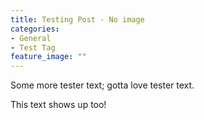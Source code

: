 ```yaml
---
title: Testing Post - No image
categories:
- General
- Test Tag
feature_image: ""
---
```


Some more tester text; gotta love tester text.

<!-- more -->

This text shows up too!
